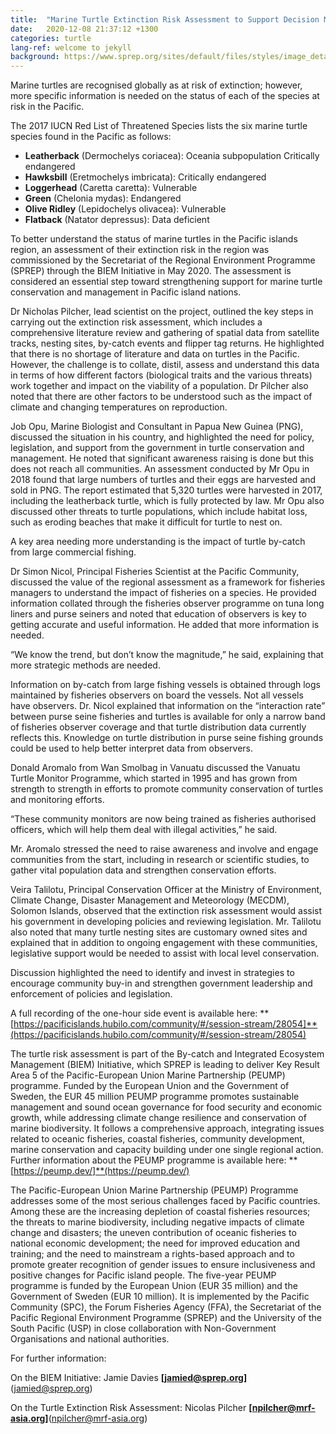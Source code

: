 ```yaml
---
title:  "Marine Turtle Extinction Risk Assessment to Support Decision Making in Turtle Conservation"
date:   2020-12-08 21:37:12 +1300
categories: turtle
lang-ref: welcome to jekyll
background: https://www.sprep.org/sites/default/files/styles/image_detai_670_400_/public/images/news/Image%202_Turtle%20in%20banner.png?itok=W10KaMZz/600x300
---
```


Marine turtles are recognised globally as at risk of extinction; however, more specific information is needed on the status of each of the species at risk in the Pacific.

The 2017 IUCN Red List of Threatened Species lists the six marine turtle species found in the Pacific as follows:

* **Leatherback** (Dermochelys coriacea):    Oceania subpopulation Critically endangered
* **Hawksbill** (Eretmochelys imbricata):    Critically endangered
* **Loggerhead** (Caretta caretta):          Vulnerable
* **Green** (Chelonia mydas):                Endangered
* **Olive Ridley** (Lepidochelys olivacea):  Vulnerable
* **Flatback** (Natator depressus):          Data deficient

To better understand the status of marine turtles in the Pacific islands region, an assessment of their extinction risk in the region was commissioned by the Secretariat of the Regional Environment Programme (SPREP) through the BIEM Initiative in May 2020. The assessment is considered an essential step toward strengthening support for marine turtle conservation and management in Pacific island nations.

Dr Nicholas Pilcher, lead scientist on the project, outlined the key steps in carrying out the extinction risk assessment, which includes a comprehensive literature review and gathering of spatial data from satellite tracks, nesting sites, by-catch events and flipper tag returns. He highlighted that there is no shortage of literature and data on turtles in the Pacific. However, the challenge is to collate, distil, assess and understand this data in terms of how different factors (biological traits and the various threats) work together and impact on the viability of a population. Dr Pilcher also noted that there are other factors to be understood such as the impact of climate and changing temperatures on reproduction.

Job Opu, Marine Biologist and Consultant in Papua New Guinea (PNG), discussed the situation in his country, and highlighted the need for policy, legislation, and support from the government in turtle conservation and management. He noted that significant awareness raising is done but this does not reach all communities. An assessment conducted by Mr Opu in 2018 found that large numbers of turtles and their eggs are harvested and sold in PNG. The report estimated that 5,320 turtles were harvested in 2017, including the leatherback turtle, which is fully protected by law. Mr Opu also discussed other threats to turtle populations, which include habitat loss, such as eroding beaches that make it difficult for turtle to nest on.

A key area needing more understanding is the impact of turtle by-catch from large commercial fishing.

Dr Simon Nicol, Principal Fisheries Scientist at the Pacific Community, discussed the value of the regional assessment as a framework for fisheries managers to understand the impact of fisheries on a species. He provided information collated through the fisheries observer programme on tuna long liners and purse seiners and noted that education of observers is key to getting accurate and useful information. He added that more information is needed.

“We know the trend, but don’t know the magnitude,” he said, explaining that more strategic methods are needed.

Information on by-catch from large fishing vessels is obtained through logs maintained by fisheries observers on board the vessels. Not all vessels have observers. Dr. Nicol explained that information on the “interaction rate” between purse seine fisheries and turtles is available for only a narrow band of fisheries observer coverage and that turtle distribution data currently reflects this. Knowledge on turtle distribution in purse seine fishing grounds could be used to help better interpret data from observers.

Donald Aromalo from Wan Smolbag in Vanuatu discussed the Vanuatu Turtle Monitor Programme, which started in 1995 and has grown from strength to strength in efforts to promote community conservation of turtles and monitoring efforts.

“These community monitors are now being trained as fisheries authorised officers, which will help them deal with illegal activities,” he said.

Mr. Aromalo stressed the need to raise awareness and involve and engage communities from the start, including in research or scientific studies, to gather vital population data and strengthen conservation efforts.

Veira Talilotu, Principal Conservation Officer at the Ministry of Environment, Climate Change, Disaster Management and Meteorology (MECDM), Solomon Islands, observed that the extinction risk assessment would assist his government in developing policies and reviewing legislation. Mr. Talilotu also noted that many turtle nesting sites are customary owned sites and explained that in addition to ongoing engagement with these communities, legislative support would be needed to assist with local level conservation.

Discussion highlighted the need to identify and invest in strategies to encourage community buy-in and strengthen government leadership and enforcement of policies and legislation.

A full recording of the one-hour side event is available here: **[https://pacificislands.hubilo.com/community/#/session-stream/28054]**(https://pacificislands.hubilo.com/community/#/session-stream/28054)

The turtle risk assessment is part of the By-catch and Integrated Ecosystem Management (BIEM) Initiative, which SPREP is leading to deliver Key Result Area 5 of the Pacific-European Union Marine Partnership (PEUMP) programme. Funded by the European Union and the Government of Sweden, the EUR 45 million PEUMP programme promotes sustainable management and sound ocean governance for food security and economic growth, while addressing climate change resilience and conservation of marine biodiversity. It follows a comprehensive approach, integrating issues related to oceanic fisheries, coastal fisheries, community development, marine conservation and capacity building under one single regional action. Further information about the PEUMP programme is available here: **[https://peump.dev/]**(https://peump.dev/)

 The Pacific-European Union Marine Partnership (PEUMP) Programme addresses some of the most serious challenges faced by Pacific countries. Among these are the increasing depletion of coastal fisheries resources; the threats to marine biodiversity, including negative impacts of climate change and disasters; the uneven contribution of oceanic fisheries to national economic development; the need for improved education and training; and the need to mainstream a rights-based approach and to promote greater recognition of gender issues to ensure inclusiveness and positive changes for Pacific island people. The five-year PEUMP programme is funded by the European Union (EUR 35 million) and the Government of Sweden (EUR 10 million). It is implemented by the Pacific Community (SPC), the Forum Fisheries Agency (FFA), the Secretariat of the Pacific Regional Environment Programme (SPREP) and the University of the South Pacific (USP) in close collaboration with Non-Government Organisations and national authorities.


For further information:

On the BIEM Initiative: Jamie Davies **[jamied@sprep.org]**(jamied@sprep.org)

On the Turtle Extinction Risk Assessment: Nicolas Pilcher **[npilcher@mrf-asia.org]**(npilcher@mrf-asia.org)
